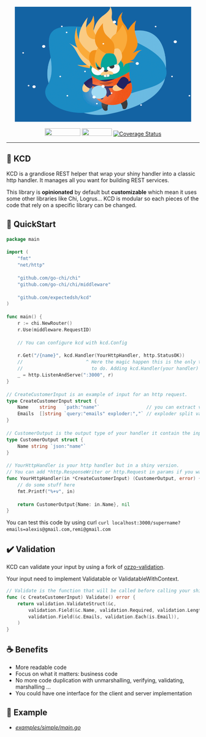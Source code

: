 <p align="center">
	<img width="460" height="300" src="./.github/golang-ss.gif">
</p>
<p align="center">
	<a href="https://github.com/expectedsh/kcd/actions">
		<img width="93" height="20" src="https://github.com/expectedsh/kcd/workflows/Go/badge.svg"></a>
	<a href="https://goreportcard.com/report/github.com/expectedsh/kcd">
		<img width="78" height="20" src="https://goreportcard.com/badge/github.com/expectedsh/kcd"></a>
	<a href='https://coveralls.io/github/expectedsh/kcd'>
		<img src='https://coveralls.io/repos/github/expectedsh/kcd/badge.svg' alt='Coverage Status' /></a>
</p>

------

## :stars: KCD 

KCD is a grandiose REST helper that wrap your shiny handler into a classic http handler. 
It manages all you want for building REST services.

This library is **opinionated** by default but **customizable** which mean it uses some other libraries like Chi, Logrus...
KCD is modular so each pieces of the code that rely on a specific library can be changed. 

## :rocket: QuickStart

```go
package main

import (
	"fmt"
	"net/http"

	"github.com/go-chi/chi"
	"github.com/go-chi/chi/middleware"

	"github.com/expectedsh/kcd"
)

func main() {
	r := chi.NewRouter()
	r.Use(middleware.RequestID)

	// You can configure kcd with kcd.Config

	r.Get("/{name}", kcd.Handler(YourHttpHandler, http.StatusOK))
	//                       ^ Here the magic happen this is the only thing you need
	//                         to do. Adding kcd.Handler(your handler)
	_ = http.ListenAndServe(":3000", r)
}

// CreateCustomerInput is an example of input for an http request.
type CreateCustomerInput struct {
	Name    string   `path:"name"`                 // you can extract value from: 'path', 'query', 'header', 'ctx'
	Emails  []string `query:"emails" exploder:","` // exploder split value with the char specified
}

// CustomerOutput is the output type of your handler it contain the input for simplicity.
type CustomerOutput struct {
	Name string `json:"name"`
}

// YourHttpHandler is your http handler but in a shiny version.
// You can add *http.ResponseWriter or http.Request in params if you want.
func YourHttpHandler(in *CreateCustomerInput) (CustomerOutput, error) {
	// do some stuff here
	fmt.Printf("%+v", in)

	return CustomerOutput{Name: in.Name}, nil
}
```

You can test this code by using curl `curl localhost:3000/supername?emails=alexis@gmail.com,remi@gmail.com`

## :heavy_check_mark: Validation

KCD can validate your input by using a fork of [ozzo-validation](https://github.com/expectedsh/ozzo-validation).

Your input need to implement Validatable or ValidatableWithContext.

```go
// Validate is the function that will be called before calling your shiny handler.
func (c CreateCustomerInput) Validate() error {
	return validation.ValidateStruct(&c,
		validation.Field(&c.Name, validation.Required, validation.Length(5, 20)),
		validation.Field(&c.Emails, validation.Each(is.Email)),
	)
}
```

## :coffee: Benefits

- More readable code
- Focus on what it matters: business code
- No more code duplication with unmarshalling, verifying, validating, marshalling ...
- You could have one interface for the client and server implementation

## :muscle: Example

- [*examples/simple/main.go*](./examples/simple/main.go)

